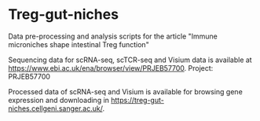 # Treg-gut-niches
Data pre-processing and analysis scripts for the article "Immune microniches shape intestinal Treg function"

Sequencing data for scRNA-seq, scTCR-seq and Visium data is available at https://www.ebi.ac.uk/ena/browser/view/PRJEB57700.
Project: PRJEB57700

Processed data of scRNA-seq and Visium is available for browsing gene expression and downloading in https://treg-gut-niches.cellgeni.sanger.ac.uk/.
